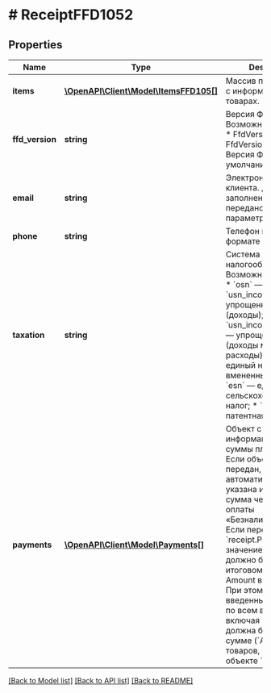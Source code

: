# # ReceiptFFD1052

## Properties

Name | Type | Description | Notes
------------ | ------------- | ------------- | -------------
**items** | [**\OpenAPI\Client\Model\ItemsFFD105[]**](ItemsFFD105.md) | Массив позиций чека с информацией о товарах. | [optional]
**ffd_version** | **string** | Версия ФФД. Возможные значения: * FfdVersion: &#x60;1.2&#x60;, * FfdVersion: &#x60;1.05&#x60;.  Версия ФФД по умолчанию — &#x60;1.05&#x60;. | [optional] [default to '1.05']
**email** | **string** | Электронная почта клиента. Должен быть заполнен, если не передано значение  в параметре &#x60;Phone&#x60;. | [optional]
**phone** | **string** | Телефон клиента в формате &#x60;+{Ц}&#x60;. | [optional]
**taxation** | **string** | Система налогообложения. Возможные значения: * &#x60;osn&#x60; — общая СН; * &#x60;usn_income&#x60; — упрощенная СН (доходы); * &#x60;usn_income_outcome&#x60; — упрощенная СН (доходы минус расходы); * &#x60;envd&#x60; — единый налог на вмененный доход; * &#x60;esn&#x60; — единый сельскохозяйственный налог; * &#x60;patent&#x60; — патентная СН. | [optional]
**payments** | [**\OpenAPI\Client\Model\Payments[]**](Payments.md) | Объект c информацией о видах суммы платежа. * Если объект не передан, будет автоматически указана итоговая сумма чека с видом оплаты  «Безналичный». * Если передан объект &#x60;receipt.Payments&#x60;, значение в &#x60;Electronic&#x60; должно быть равно итоговому значению Amount в методе **Init**. При этом сумма введенных значений по всем видам оплат, включая &#x60;Electronic&#x60;, должна быть равна сумме (&#x60;Amount&#x60;) всех товаров, переданных в объекте &#x60;receipt.Items&#x60;. | [optional]

[[Back to Model list]](../../README.md#models) [[Back to API list]](../../README.md#endpoints) [[Back to README]](../../README.md)
